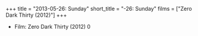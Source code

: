 +++
title = "2013-05-26: Sunday"
short_title = "-26: Sunday"
films = ["Zero Dark Thirty (2012)"]
+++


* Film: Zero Dark Thirty (2012) 0
